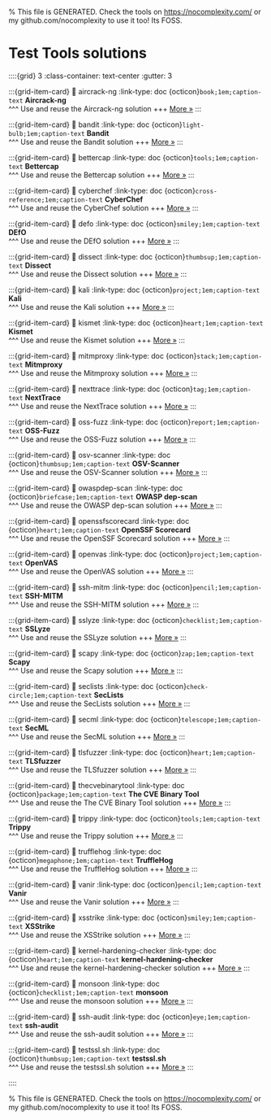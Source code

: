 
% This file is GENERATED. Check the tools on https://nocomplexity.com/ or my github.com/nocomplexity to use it too! Its FOSS. 

# Test Tools solutions 
::::{grid} 3
:class-container: text-center
:gutter: 3 

:::{grid-item-card}
:link: aircrack-ng
:link-type: doc
{octicon}`book;1em;caption-text` **Aircrack-ng**        
^^^
Use and reuse the Aircrack-ng solution
+++
[More »](aircrack-ng)
:::

:::{grid-item-card}
:link: bandit
:link-type: doc
{octicon}`light-bulb;1em;caption-text` **Bandit**        
^^^
Use and reuse the Bandit solution
+++
[More »](bandit)
:::

:::{grid-item-card}
:link: bettercap
:link-type: doc
{octicon}`tools;1em;caption-text` **Bettercap**        
^^^
Use and reuse the Bettercap solution
+++
[More »](bettercap)
:::

:::{grid-item-card}
:link: cyberchef
:link-type: doc
{octicon}`cross-reference;1em;caption-text` **CyberChef**        
^^^
Use and reuse the CyberChef solution
+++
[More »](cyberchef)
:::

:::{grid-item-card}
:link: defo
:link-type: doc
{octicon}`smiley;1em;caption-text` **DEfO**        
^^^
Use and reuse the DEfO solution
+++
[More »](defo)
:::

:::{grid-item-card}
:link: dissect
:link-type: doc
{octicon}`thumbsup;1em;caption-text` **Dissect**        
^^^
Use and reuse the Dissect solution
+++
[More »](dissect)
:::

:::{grid-item-card}
:link: kali
:link-type: doc
{octicon}`project;1em;caption-text` **Kali**        
^^^
Use and reuse the Kali solution
+++
[More »](kali)
:::

:::{grid-item-card}
:link: kismet
:link-type: doc
{octicon}`heart;1em;caption-text` **Kismet**        
^^^
Use and reuse the Kismet solution
+++
[More »](kismet)
:::

:::{grid-item-card}
:link: mitmproxy
:link-type: doc
{octicon}`stack;1em;caption-text` **Mitmproxy**        
^^^
Use and reuse the Mitmproxy solution
+++
[More »](mitmproxy)
:::

:::{grid-item-card}
:link: nexttrace
:link-type: doc
{octicon}`tag;1em;caption-text` **NextTrace**        
^^^
Use and reuse the NextTrace solution
+++
[More »](nexttrace)
:::

:::{grid-item-card}
:link: oss-fuzz
:link-type: doc
{octicon}`report;1em;caption-text` **OSS-Fuzz**        
^^^
Use and reuse the OSS-Fuzz solution
+++
[More »](oss-fuzz)
:::

:::{grid-item-card}
:link: osv-scanner
:link-type: doc
{octicon}`thumbsup;1em;caption-text` **OSV-Scanner**        
^^^
Use and reuse the OSV-Scanner solution
+++
[More »](osv-scanner)
:::

:::{grid-item-card}
:link: owaspdep-scan
:link-type: doc
{octicon}`briefcase;1em;caption-text` **OWASP dep-scan**        
^^^
Use and reuse the OWASP dep-scan solution
+++
[More »](owaspdep-scan)
:::

:::{grid-item-card}
:link: openssfscorecard
:link-type: doc
{octicon}`heart;1em;caption-text` **OpenSSF Scorecard**        
^^^
Use and reuse the OpenSSF Scorecard solution
+++
[More »](openssfscorecard)
:::

:::{grid-item-card}
:link: openvas
:link-type: doc
{octicon}`project;1em;caption-text` **OpenVAS**        
^^^
Use and reuse the OpenVAS solution
+++
[More »](openvas)
:::

:::{grid-item-card}
:link: ssh-mitm
:link-type: doc
{octicon}`pencil;1em;caption-text` **SSH-MITM**        
^^^
Use and reuse the SSH-MITM solution
+++
[More »](ssh-mitm)
:::

:::{grid-item-card}
:link: sslyze
:link-type: doc
{octicon}`checklist;1em;caption-text` **SSLyze**        
^^^
Use and reuse the SSLyze solution
+++
[More »](sslyze)
:::

:::{grid-item-card}
:link: scapy
:link-type: doc
{octicon}`zap;1em;caption-text` **Scapy**        
^^^
Use and reuse the Scapy solution
+++
[More »](scapy)
:::

:::{grid-item-card}
:link: seclists
:link-type: doc
{octicon}`check-circle;1em;caption-text` **SecLists**        
^^^
Use and reuse the SecLists solution
+++
[More »](seclists)
:::

:::{grid-item-card}
:link: secml
:link-type: doc
{octicon}`telescope;1em;caption-text` **SecML**        
^^^
Use and reuse the SecML solution
+++
[More »](secml)
:::

:::{grid-item-card}
:link: tlsfuzzer
:link-type: doc
{octicon}`heart;1em;caption-text` **TLSfuzzer**        
^^^
Use and reuse the TLSfuzzer solution
+++
[More »](tlsfuzzer)
:::

:::{grid-item-card}
:link: thecvebinarytool
:link-type: doc
{octicon}`package;1em;caption-text` **The CVE Binary Tool**        
^^^
Use and reuse the The CVE Binary Tool solution
+++
[More »](thecvebinarytool)
:::

:::{grid-item-card}
:link: trippy
:link-type: doc
{octicon}`tools;1em;caption-text` **Trippy**        
^^^
Use and reuse the Trippy solution
+++
[More »](trippy)
:::

:::{grid-item-card}
:link: trufflehog
:link-type: doc
{octicon}`megaphone;1em;caption-text` **TruffleHog**        
^^^
Use and reuse the TruffleHog solution
+++
[More »](trufflehog)
:::

:::{grid-item-card}
:link: vanir
:link-type: doc
{octicon}`pencil;1em;caption-text` **Vanir**        
^^^
Use and reuse the Vanir solution
+++
[More »](vanir)
:::

:::{grid-item-card}
:link: xsstrike
:link-type: doc
{octicon}`smiley;1em;caption-text` **XSStrike**        
^^^
Use and reuse the XSStrike solution
+++
[More »](xsstrike)
:::

:::{grid-item-card}
:link: kernel-hardening-checker
:link-type: doc
{octicon}`heart;1em;caption-text` **kernel-hardening-checker**        
^^^
Use and reuse the kernel-hardening-checker solution
+++
[More »](kernel-hardening-checker)
:::

:::{grid-item-card}
:link: monsoon
:link-type: doc
{octicon}`checklist;1em;caption-text` **monsoon**        
^^^
Use and reuse the monsoon solution
+++
[More »](monsoon)
:::

:::{grid-item-card}
:link: ssh-audit
:link-type: doc
{octicon}`eye;1em;caption-text` **ssh-audit**        
^^^
Use and reuse the ssh-audit solution
+++
[More »](ssh-audit)
:::

:::{grid-item-card}
:link: testssl.sh
:link-type: doc
{octicon}`thumbsup;1em;caption-text` **testssl.sh**        
^^^
Use and reuse the testssl.sh solution
+++
[More »](testssl.sh)
:::

::::


% This file is GENERATED. Check the tools on https://nocomplexity.com/ or my github.com/nocomplexity to use it too! Its FOSS. 

